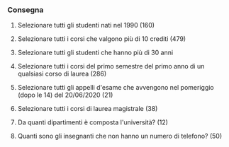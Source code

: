 ### Consegna

1. Selezionare tutti gli studenti nati nel 1990 (160) <br>
    

2. Selezionare tutti i corsi che valgono più di 10 crediti (479) <br>


3. Selezionare tutti gli studenti che hanno più di 30 anni <br>


4. Selezionare tutti i corsi del primo semestre del primo anno di un qualsiasi corso  di laurea (286) <br>


5. Selezionare tutti gli appelli d'esame che avvengono nel pomeriggio (dopo le 14)  del 20/06/2020 (21) <br>


6. Selezionare tutti i corsi di laurea magistrale (38) <br>


7. Da quanti dipartimenti è composta l'università? (12) <br>


8. Quanti sono gli insegnanti che non hanno un numero di telefono? (50) <br>